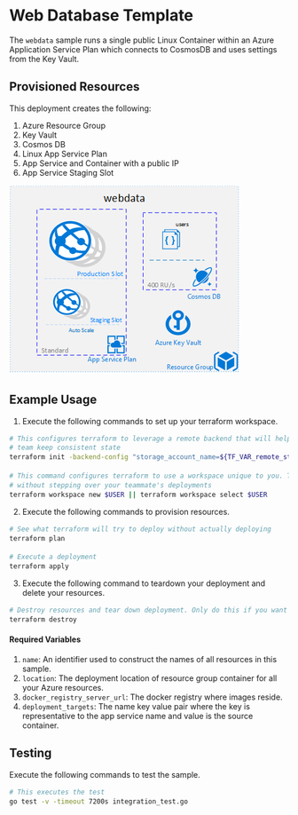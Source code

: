 # Web Database Template

The `webdata` sample runs a single public Linux Container within an Azure Application Service Plan which connects to CosmosDB and uses settings from the Key Vault.


## Provisioned Resources

This deployment creates the following:

 1. Azure Resource Group
 2. Key Vault
 3. Cosmos DB
 4. Linux App Service Plan
 5. App Service and Container with a public IP
 6. App Service Staging Slot

![Architecture](../../images/webdata_arch.png)


## Example Usage

1. Execute the following commands to set up your terraform workspace.

```bash
# This configures terraform to leverage a remote backend that will help you and your
# team keep consistent state
terraform init -backend-config "storage_account_name=${TF_VAR_remote_state_account}" -backend-config "container_name=${TF_VAR_remote_state_container}"

# This command configures terraform to use a workspace unique to you. This allows you to work
# without stepping over your teammate's deployments
terraform workspace new $USER || terraform workspace select $USER
```

2. Execute the following commands to provision resources.

```bash
# See what terraform will try to deploy without actually deploying
terraform plan

# Execute a deployment
terraform apply
```

3. Execute the following command to teardown your deployment and delete your resources.

```bash
# Destroy resources and tear down deployment. Only do this if you want to destroy your deployment.
terraform destroy
```

#### Required Variables

 1. `name`: An identifier used to construct the names of all resources in this sample.
 2. `location`: The deployment location of resource group container for all your Azure resources.
 3. `docker_registry_server_url`: The docker registry where images reside.
 4. `deployment_targets`: The name key value pair where the key is representative to the app service name and value is the source container.

## Testing

Execute the following commands to test the sample.

```bash
# This executes the test
go test -v -timeout 7200s integration_test.go
```